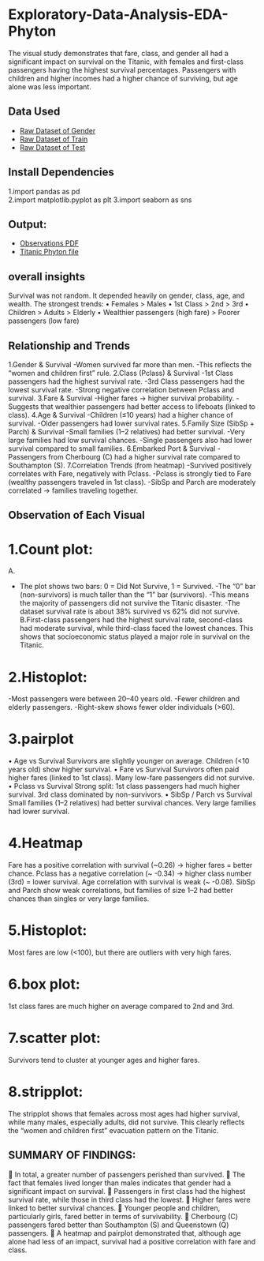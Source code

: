 # Exploratory-Data-Analysis-EDA-Phyton
The visual study demonstrates that fare, class, and gender all had a significant impact on survival on the Titanic, with females and first-class passengers having the highest survival percentages.  Passengers with children and higher incomes had a higher chance of surviving, but age alone was less important.
## Data Used
- <a href="https://github.com/nimmagantiharini/Exploratory-Data-Analysis-EDA-Phyton/blob/main/gender%20file%20titanic%201.csv"> Raw Dataset of Gender</a>
- <a href="https://github.com/nimmagantiharini/Exploratory-Data-Analysis-EDA-Phyton/blob/main/Train%20file%20titanic%203.csv"> Raw Dataset of Train</a>
- <a href="https://github.com/nimmagantiharini/Exploratory-Data-Analysis-EDA-Phyton/blob/main/Test%20file%20titanic%202.csv"> Raw Dataset of Test</a>
## Install Dependencies
1.import pandas as pd  
2.import matplotlib.pyplot as plt
3.import seaborn as sns
## Output:
- <a href="https://github.com/nimmagantiharini/Exploratory-Data-Analysis-EDA-Phyton/blob/main/TITANIC%20PDF.pdf"> Observations PDF </a>
- <a href="https://github.com/nimmagantiharini/Exploratory-Data-Analysis-EDA-Phyton/blob/main/Titanic1-Copy1.ipynb"> Titanic Phyton file</a>
## overall insights
Survival was not random. It depended heavily on gender, class, age, and wealth. The strongest trends:
•	Females > Males
•	1st Class > 2nd > 3rd
•	Children > Adults > Elderly
•	Wealthier passengers (high fare) > Poorer passengers (low fare)
## Relationship and Trends
1.Gender & Survival
-Women survived far more than men.
-This reflects the “women and children first” rule.
2.Class (Pclass) & Survival
-1st Class passengers had the highest survival rate.
-3rd Class passengers had the lowest survival rate.
-Strong negative correlation between Pclass and survival.
3.Fare & Survival
-Higher fares → higher survival probability.
-Suggests that wealthier passengers had better access to lifeboats (linked to class).
4.Age & Survival
-Children (≤10 years) had a higher chance of survival.
-Older passengers had lower survival rates.
5.Family Size (SibSp + Parch) & Survival
-Small families (1–2 relatives) had better survival.
-Very large families had low survival chances.
-Single passengers also had lower survival compared to small families.
6.Embarked Port & Survival
-Passengers from Cherbourg (C) had a higher survival rate compared to Southampton (S).
7.Correlation Trends (from heatmap)
-Survived positively correlates with Fare, negatively with Pclass.
-Pclass is strongly tied to Fare (wealthy passengers traveled in 1st class).
-SibSp and Parch are moderately correlated → families traveling together.
## Observation of Each Visual
# 1.Count plot:
A. 
- The plot shows two bars: 0 = Did Not Survive, 1 = Survived.
 -The “0” bar (non-survivors) is much taller than the “1” bar (survivors).
 -This means the majority of passengers did not survive the Titanic disaster.
 -The dataset survival rate is about 38% survived vs 62% did not survive.
B.First-class passengers had the highest survival rate, second-class had moderate survival, while third-class faced the lowest chances. This shows that socioeconomic status played a major role in survival on the Titanic.
# 2.Histoplot:
 -Most passengers were between 20–40 years old.
 -Fewer children and elderly passengers.
  -Right-skew shows fewer older individuals (>60).
# 3.pairplot
•	Age vs Survival
Survivors are slightly younger on average.
Children (<10 years old) show higher survival.
•	Fare vs Survival
Survivors often paid higher fares (linked to 1st class).
Many low-fare passengers did not survive.
•	Pclass vs Survival
Strong split: 1st class passengers had much higher survival.
3rd class dominated by non-survivors.
•	SibSp / Parch vs Survival
Small families (1–2 relatives) had better survival chances.
Very large families had lower survival.
# 4.Heatmap
Fare has a positive correlation with survival (~0.26) → higher fares = better chance.
Pclass has a negative correlation (~ -0.34) → higher class number (3rd) = lower survival.
Age correlation with survival is weak (~ -0.08).
SibSp and Parch show weak correlations, but families of size 1–2 had better chances than singles or very large families.
# 5.Histoplot:
Most fares are low (<100), but there are outliers with very high fares.
# 6.box plot:
1st class fares are much higher on average compared to 2nd and 3rd.
# 7.scatter plot:
Survivors tend to cluster at younger ages and higher fares.
# 8.stripplot:
The stripplot shows that females across most ages had higher survival, while many males, especially adults, did not survive. This clearly reflects the “women and children first” evacuation pattern on the Titanic.

## SUMMARY OF FINDINGS:
	In total, a greater number of passengers perished than survived.
	The fact that females lived longer than males indicates that gender had a significant impact on survival.
	Passengers in first class had the highest survival rate, while those in third class had the lowest.
	Higher fares were linked to better survival chances.
	Younger people and children, particularly girls, fared better in terms of survivability.
	Cherbourg (C) passengers fared better than Southampton (S) and Queenstown (Q) passengers.
	A heatmap and pairplot demonstrated that, although age alone had less of an impact, survival had a positive correlation with fare and class.





